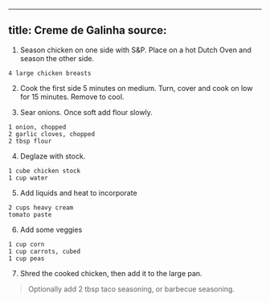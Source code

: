 
---
title: Creme de Galinha
source: 
---

1) Season chicken on one side with S&P. Place on a hot Dutch Oven and season the other side.

```
4 large chicken breasts
```

2) Cook the first side 5 minutes on medium. Turn, cover and cook on low for 15 minutes. Remove to cool.

3) Sear onions. Once soft add flour slowly.

```
1 onion, chopped
2 garlic cloves, chopped
2 tbsp flour
```

4) Deglaze with stock.

```
1 cube chicken stock
1 cup water
```

5) Add liquids and heat to incorporate

```
2 cups heavy cream
tomato paste
```

6) Add some veggies

```
1 cup corn
1 cup carrots, cubed
1 cup peas
```

7) Shred the cooked chicken, then add it to the large pan.

> Optionally add 2 tbsp taco seasoning, or barbecue seasoning.

